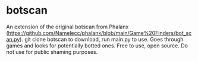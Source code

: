 # botscan

An extension of the original botscan from Phalanx (https://github.com/Namelecc/phalanx/blob/main/Game%20Finders/bot_scan.py). git clone botscan to download, run main.py to use. Goes through games and looks for potentially botted ones. Free to use, open source. Do not use for public shaming purposes. 
